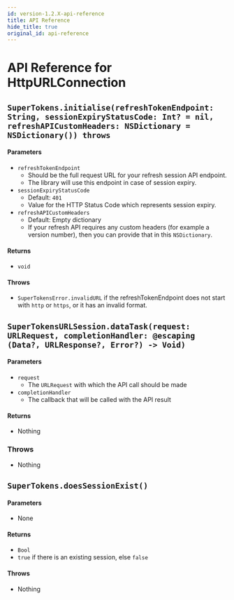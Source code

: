 ```yaml
---
id: version-1.2.X-api-reference
title: API Reference
hide_title: true
original_id: api-reference
---
```


# API Reference for HttpURLConnection

<div class="divider"></div>

## ```SuperTokens.initialise(refreshTokenEndpoint: String, sessionExpiryStatusCode: Int? = nil, refreshAPICustomHeaders: NSDictionary = NSDictionary()) throws```
#### Parameters
- ```refreshTokenEndpoint```
    - Should be the full request URL for your refresh session API endpoint.
    - The library will use this endpoint in case of session expiry.
- ```sessionExpiryStatusCode```
    - Default: ```401```
    - Value for the HTTP Status Code which represents session expiry.
- ```refreshAPICustomHeaders```
    - Default: Empty dictionary
    - If your refresh API requires any custom headers (for example a version number), then you can provide that in this ```NSDictionary```.

#### Returns
- ```void```

#### Throws
- ```SuperTokensError.invalidURL``` if the refreshTokenEndpoint does not start with ```http``` or ```https```, or it has an invalid format.

<div class="divider"></div>

## ```SuperTokensURLSession.dataTask(request: URLRequest, completionHandler: @escaping (Data?, URLResponse?, Error?) -> Void)```

#### Parameters
- ```request```
    - The ```URLRequest``` with which the API call should be made
- ```completionHandler```
    - The callback that will be called with the API result

#### Returns
- Nothing

### Throws
- Nothing

<div class="divider"></div>

## ```SuperTokens.doesSessionExist()```

#### Parameters
- None

#### Returns
- ```Bool```
- ```true``` if there is an existing session, else ```false```

#### Throws
- Nothing
